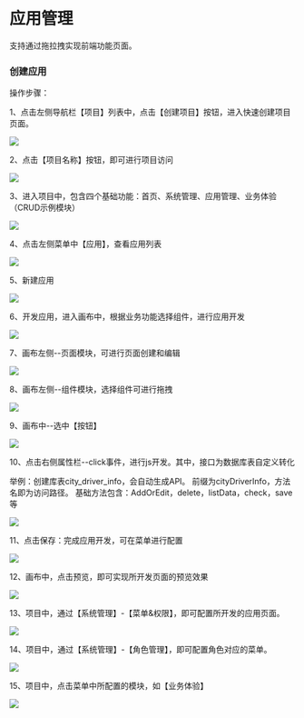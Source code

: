 # 应用管理

支持通过拖拉拽实现前端功能页面。

### 创建应用

操作步骤：

1、点击左侧导航栏【项目】列表中，点击【创建项目】按钮，进入快速创建项目页面。
        
![](/image/Joybuilder/create_project.PNG) 

2、点击【项目名称】按钮，即可进行项目访问

![](/image/Joybuilder/build_app_start.PNG) 

3、进入项目中，包含四个基础功能：首页、系统管理、应用管理、业务体验（CRUD示例模块）

![](/image/Joybuilder/build_app_portal.PNG) 

4、点击左侧菜单中【应用】，查看应用列表

![](/image/Joybuilder/app_list.PNG) 

5、新建应用

![](/image/Joybuilder/app_add.PNG) 

6、开发应用，进入画布中，根据业务功能选择组件，进行应用开发

![](/image/Joybuilder/app_dev.PNG) 

7、画布左侧--页面模块，可进行页面创建和编辑

![](/image/Joybuilder/app_dev_page.PNG) 

8、画布左侧--组件模块，选择组件可进行拖拽

![](/image/Joybuilder/app_dev_comp.PNG) 

9、画布中--选中【按钮】

![](/image/Joybuilder/app_dev_button.PNG) 

10、点击右侧属性栏--click事件，进行js开发。其中，接口为数据库表自定义转化
  
   举例：创建库表city_driver_info，会自动生成API。 
   前缀为cityDriverInfo，方法名即为访问路径。
   基础方法包含：AddOrEdit，delete，listData，check，save等
   
![](/image/Joybuilder/app_dev_js.PNG) 

11、点击保存：完成应用开发，可在菜单进行配置

![](/image/Joybuilder/app_dev_save.PNG) 

12、画布中，点击预览，即可实现所开发页面的预览效果

![](/image/Joybuilder/app_detail.PNG) 

13、项目中，通过【系统管理】-【菜单&权限】，即可配置所开发的应用页面。

![](/image/Joybuilder/app_site.PNG) 

14、项目中，通过【系统管理】-【角色管理】，即可配置角色对应的菜单。

![](/image/Joybuilder/build_app_rbac.PNG) 

15、项目中，点击菜单中所配置的模块，如【业务体验】

![](/image/Joybuilder/app_dev_show.PNG) 